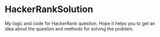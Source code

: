 # HackerRankSolution
My logic and code for HackerRank  question. Hope it helps you to get an idea about the question and methods for solving the problem.
